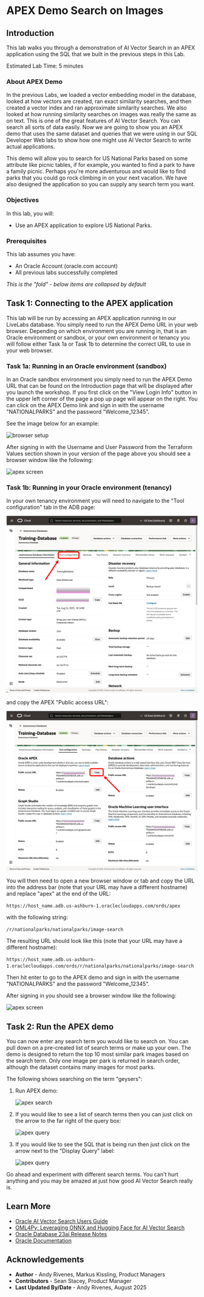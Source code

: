 # APEX Demo Search on Images

## Introduction

This lab walks you through a demonstration of AI Vector Search in an APEX application using the SQL that we built in the previous steps in this Lab.

Estimated Lab Time: 5 minutes

### About APEX Demo

In the previous Labs, we loaded a vector embedding model in the database, looked at how vectors are created, ran exact similarity searches, and then created a vector index and ran approximate similarity searches. We also looked at how running similarity searches on images was really the same as on text. This is one of the great features of AI Vector Search. You can search all sorts of data easily. Now we are going to show you an APEX demo that uses the same dataset and queries that we were using in our SQL Developer Web labs to show how one might use AI Vector Search to write actual applications.

This demo will allow you to search for US National Parks based on some attribute like picnic tables, if for example, you wanted to find a park to have a family picnic. Perhaps you're more adventurous and would like to find parks that you could go rock climbing in on your next vacation. We have also designed the application so you can supply any search term you want.


### Objectives

In this lab, you will:

* Use an APEX application to explore US National Parks.


### Prerequisites

This lab assumes you have:
* An Oracle Account (oracle.com account)
* All previous labs successfully completed


*This is the "fold" - below items are collapsed by default*


## Task 1: Connecting to the APEX application

This lab will be run by accessing an APEX application running in our LiveLabs database. You simply need to run the APEX Demo URL in your web browser. Depending on which environment you are running in, that is an Oracle environment or sandbox, or your own environment or tenancy you will follow either Task 1a or Task 1b to determine the correct URL to use in your web browser.


### Task 1a: Running in an Oracle environment (sandbox)

In an Oracle sandbox environment you simply need to run the APEX Demo URL that can be found on the Introduction page that will be displayed after you launch the workshop. If you first click on the "View Login Info" button in the upper left corner of the page a pop up page will appear on the right. You can click on the APEX Demo link and sign in with the username "NATIONALPARKS" and the password "Welcome_12345".

See the image below for an example:

![browser setup](images/browser_setup.png " ")

After signing in with the Username and User Password from the Terraform Values section shown in your version of the page above you should see a browser window like the following:

 ![apex screen](images/apex_initial_screen.png " ")


### Task 1b: Running in your Oracle environment (tenancy)

In your own tenancy environment you will need to navigate to the "Tool configuration" tab in the ADB page:

![tool config](images/tool_config.png " ")

and copy the APEX "Public access URL":

![apex_url](images/apex_url.png " ")

You will then need to open a new browser window or tab and copy the URL into the address bar (note that your URL may have a different hostname) and replace "apex" at the end of the URL:

`https://host_name.adb.us-ashburn-1.oraclecloudapps.com/ords/apex`

with the following string:

`/r/nationalparks/nationalparks/image-search`

The resulting URL should look like this (note that your URL may have a different hostname):

`https://host_name.adb.us-ashburn-1.oraclecloudapps.com/ords/r/nationalparks/nationalparks/image-search`

Then hit enter to go to the APEX demo and sign in with the username "NATIONALPARKS" and the password "Welcome_12345".

After signing in you should see a browser window like the following:

 ![apex screen](images/apex_initial_screen.png " ")


## Task 2: Run the APEX demo

You can now enter any search term you would like to search on. You can pull down on a pre-created list of search terms or make up your own. The demo is designed to return the top 10 most similar park images based on the search term. Only one image per park is returned in search order, although the dataset contains many images for most parks.

The following shows searching on the term "geysers":

1. Run APEX demo:

    ![apex search](images/apex_search.png " ")

2. If you would like to see a list of search terms then you can just click on the arrow to the far right of the query box:

    ![apex query](images/apex_pulldown_screen.png " ")

3. If you would like to see the SQL that is being run then just click on the arrow next to the "Display Query" label:

    ![apex query](images/apex_query_screen.png " ")

Go ahead and experiment with different search terms. You can't hurt anything and you may be amazed at just how good AI Vector Search really is.


## Learn More

* [Oracle AI Vector Search Users Guide](https://docs.oracle.com/en/database/oracle/oracle-database/23/vecse/index.html)
* [OML4Py: Leveraging ONNX and Hugging Face for AI Vector Search](https://blogs.oracle.com/machinelearning/post/oml4py-leveraging-onnx-and-hugging-face-for-advanced-ai-vector-search)
* [Oracle Database 23ai Release Notes](https://docs.oracle.com/en/database/oracle/oracle-database/23/rnrdm/index.html)
* [Oracle Documentation](http://docs.oracle.com)

## Acknowledgements
* **Author** - Andy Rivenes, Markus Kissling, Product Managers
* **Contributors** - Sean Stacey, Product Manager
* **Last Updated By/Date** - Andy Rivenes, August 2025

